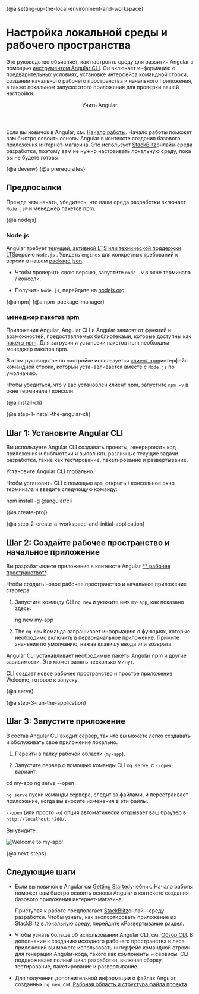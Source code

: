 {@a setting-up-the-local-environment-and-workspace}
# Настройка локальной среды и рабочего пространства


Это руководство объясняет, как настроить среду для развития Angular с помощью [инструментом Angular CLI](cli "CLI command reference").
Он включает информацию о предварительных условиях, установке интерфейса командной строки, создании начального рабочего пространства и начального приложения, а также локальном запуске этого приложения для проверки вашей настройки.


<div class="callout is-helpful">
<header>Учить Angular </header>

Если вы новичок в Angular, см. [Начало работы](start). Начало работы поможет вам быстро освоить основы Angular в контексте создания базового приложения интернет-магазина. Это использует [StackBlitz](https://stackblitz.com/)онлайн-среда разработки, поэтому вам не нужно настраивать локальную среду, пока вы не будете готовы.


</div>


{@a devenv}
{@a prerequisites}
## Предпосылки

Прежде чем начать, убедитесь, что ваша среда разработки включает `Node.js®` и менеджер пакетов npm.

{@a nodejs}
### Node.js

Angular требует [текущей, активной LTS или технической поддержки LTS](https://nodejs.org/about/releases/)версию `Node.js` . Увидеть `engines` для конкретных требований к версии в нашем [package.json](https://unpkg.com/@angular/cli/package.json).

* Чтобы проверить свою версию, запустите `node -v` в окне терминала / консоли.

* Получить `Node.js`, перейдите на [nodejs.org](https://nodejs.org "Nodejs.org").

{@a npm}
{@a npm-package-manager}
### менеджер пакетов npm

Приложения Angular, Angular CLI и Angular зависят от функций и возможностей, предоставляемых библиотеками, которые доступны как [пакеты npm](https://docs.npmjs.com/getting-started/what-is-npm). Для загрузки и установки пакетов npm необходим менеджер пакетов npm.

В этом руководстве по настройке используется [клиент npm](https://docs.npmjs.com/cli/install)интерфейс командной строки, который устанавливается вместе с `Node.js` по умолчанию.

Чтобы убедиться, что у вас установлен клиент npm, запустите `npm -v` в окне терминала / консоли.


{@a install-cli}

{@a step-1-install-the-angular-cli}
## Шаг 1: Установите Angular CLI

Вы используете Angular CLI
создавать проекты, генерировать код приложения и библиотеки и выполнять различные текущие задачи разработки, такие как тестирование, пакетирование и развертывание.

Установите Angular CLI глобально.

Чтобы установить CLI с помощью `npm`, открыть / консольное окно терминала и введите следующую команду:


<code-example language="sh" class="code-shell">
  npm install -g @angular/cli

</code-example>



{@a create-proj}

{@a step-2-create-a-workspace-and-initial-application}
## Шаг 2: Создайте рабочее пространство и начальное приложение

Вы разрабатываете приложения в контексте Angular [** рабочее пространство**](guide/glossary#workspace).

Чтобы создать новое рабочее пространство и начальное приложение стартера:

1. Запустите команду CLI `ng new` и укажите имя `my-app`, как показано здесь:

    <code-example language="sh" class="code-shell">
      ng new my-app

    </code-example>

2. The `ng new` Команда запрашивает информацию о функциях, которые необходимо включить в первоначальное приложение. Примите значения по умолчанию, нажав клавишу ввода или возврата.

Angular CLI устанавливает необходимые пакеты Angular npm и другие зависимости. Это может занять несколько минут.

CLI создает новое рабочее пространство и простое приложение Welcome, готовое к запуску.


{@a serve}

{@a step-3-run-the-application}
## Шаг 3: Запустите приложение

В состав Angular CLI входит сервер, так что вы можете легко создавать и обслуживать свое приложение локально.

1. Перейти в папку рабочей области (`my-app`).

1. Запустите сервер с помощью команды CLI `ng serve`, с `--open` вариант.

<code-example language="sh" class="code-shell">
  cd my-app
  ng serve --open
</code-example>

 `ng serve` пуски команды сервера, следит за файлами,
и перестраивает приложение, когда вы вносите изменения в эти файлы.

 `--open` (или просто `-o`) опция автоматически открывает ваш браузер
в `http://localhost:4200/`.

Вы увидите:


<div class="lightbox">
  <img src='generated/images/guide/setup-local/app-works.png' alt="Welcome to my-app!">
</div>


{@a next-steps}
## Следующие шаги


* Если вы новичок в Angular см [Getting Started](start)учебник. Начало работы поможет вам быстро освоить основы Angular в контексте создания базового приложения интернет-магазина.

  <div class="alert is-helpful">

  Приступая к работе предполагает [StackBlitz](https://stackblitz.com/)онлайн-среду разработки.
  Чтобы узнать, как экспортировать приложение из StackBlitz в локальную среду, перейдите к[Развертывание](start/start-deployment "Getting Started: Deployment") раздел.

  </div>


* Чтобы узнать больше об использовании Angular CLI, см. [Обзор CLI](cli "CLI Overview"). В дополнение к созданию исходного рабочего пространства и леса приложений вы можете использовать интерфейс командной строки для генерации Angular-кода, такого как компоненты и сервисы. CLI поддерживает полный цикл разработки, включая сборку, тестирование, пакетирование и развертывание.


* Для получения дополнительной информации о файлах Angular, созданных `ng new`, см. [Рабочая область и структура файла проекта](guide/file-structure).
